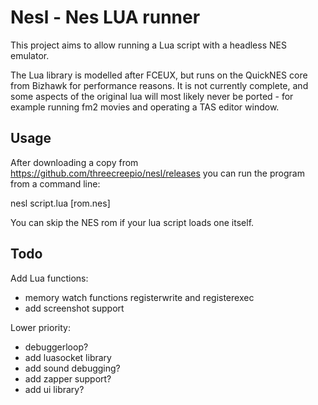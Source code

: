 # Nesl - Nes LUA runner

This project aims to allow running a Lua script with a headless NES emulator.

The Lua library is modelled after FCEUX, but runs on the QuickNES core from Bizhawk for performance reasons. It is not currently complete, and some aspects of the original lua will most likely never be ported - for example running fm2 movies and operating a TAS editor window.

## Usage

After downloading a copy from https://github.com/threecreepio/nesl/releases you can run the program from a command line:

nesl script.lua [rom.nes]

You can skip the NES rom if your lua script loads one itself.

## Todo

Add Lua functions:
- memory watch functions registerwrite and registerexec
- add screenshot support

Lower priority:
- debuggerloop?
- add luasocket library
- add sound debugging?
- add zapper support?
- add ui library?

